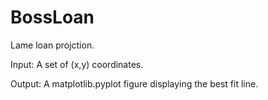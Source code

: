 # BossLoan 


Lame loan projction.


Input: A set of (x,y) coordinates.

Output: A matplotlib.pyplot figure displaying
        the best fit line.

